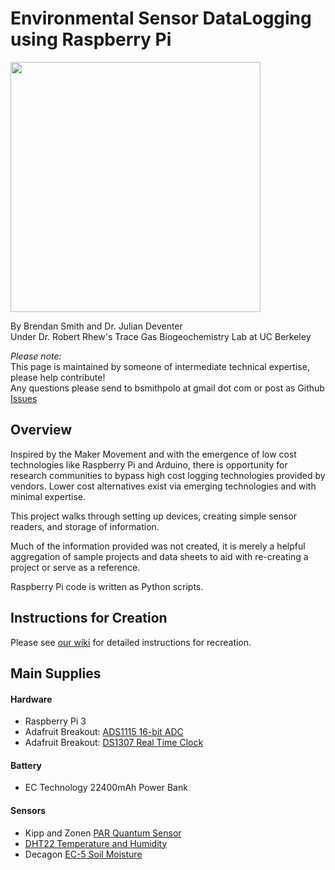 # Environmental Sensor DataLogging using Raspberry Pi

<img src="https://github.com/bwasmith/Rhew-R-Pi/blob/master/finished_without_encasing.png" width="400">

By Brendan Smith and Dr. Julian Deventer  
Under Dr. Robert Rhew's Trace Gas Biogeochemistry Lab at UC Berkeley    

_Please note:_  
This page is maintained by someone of intermediate technical expertise, please help contribute!  
Any questions please send to bsmithpolo at gmail dot com or post as Github [Issues](https://github.com/bwasmith/Rhew-R-Pi/issues)

## Overview 
Inspired by the Maker Movement and with the emergence of low cost technologies like Raspberry Pi and Arduino, there is opportunity for research communities to bypass high cost logging technologies provided by vendors. Lower cost alternatives exist via emerging technologies and with minimal expertise. 

This project walks through setting up devices, creating simple sensor readers, and storage of information.  

Much of the information provided was not created, it is merely a helpful aggregation of sample projects and data sheets to aid with re-creating a project or serve as a reference. 

Raspberry Pi code is written as Python scripts. 

## Instructions for Creation
Please see [our wiki](https://github.com/bwasmith/Rhew-R-Pi/wiki) for detailed instructions for recreation. 

## Main Supplies  
#### Hardware  
- Raspberry Pi 3
- Adafruit Breakout: [ADS1115 16-bit ADC](https://www.adafruit.com/product/1085)
- Adafruit Breakout: [DS1307 Real Time Clock](https://www.adafruit.com/products/264)

#### Battery  
- EC Technology 22400mAh Power Bank  

#### Sensors  
- Kipp and Zonen [PAR Quantum Sensor](http://www.kippzonen.com/Product/184/PQS-1-PAR-Quantum-Sensor)
- [DHT22 Temperature and Humidity](https://www.adafruit.com/product/385)
- Decagon [EC-5 Soil Moisture](https://www.decagon.com/en/soils/volumetric-water-content-sensors/ec-5-lowest-cost-vwc/)
